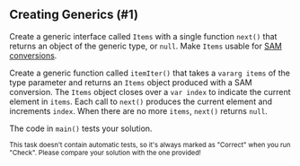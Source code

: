 ## Creating Generics (#1)

Create a generic interface called `Items` with a single function `next()` that
returns an object of the generic type, or `null`. Make `Items` usable for
[SAM conversions](https://stepik.org/lesson/350600/step/1).

Create a generic function called `itemIter()` that takes a `vararg items` of
the type parameter and returns an `Items` object produced with a SAM
conversion. The `Items` object closes over a `var index` to indicate the
current element in `items`. Each call to `next()` produces the current element
and increments `index`. When there are no more `items`, `next()` returns
`null`.

The code in `main()` tests your solution.

<sub> This task doesn't contain automatic tests,
so it's always marked as "Correct" when you run "Check".
Please compare your solution with the one provided! </sub>
